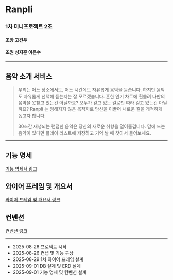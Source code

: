 # Ranpli
### 1차 미니프로젝트 2조
#### 조장 고건우 
#### 조원 성지훈 이은수
---
## 음악 소개 서비스

>우리는 어느 장소에서도, 어느 시간에도 자유롭게 음악을 듣습니다. 
하지만 음악도 자유롭게 선택해 듣는지는 잘 모르겠습니다. 
흔한 인기 차트에 휩쓸려 나만의 음악을 못찾고 있는건 아닐까요? 
모두가 걷고 있는 길로만 따라 걷고 있는건 아닐까요? 
Ranpli 는 정해지지 않은 목적지로 당신을 이끌어 새로운 길을 개척하게 돕고자 합니다.
>
>30초간 재생되는 랜덤한 음악은 당신의 새로운 취향을 열어줄겁니다. 
맘에 드는 음악이 있다면 플레이 리스트에 저장하고 기억 날 때 찾아서 들어보세요.
---
## 기능 명세
[기능 명세서 링크](https://docs.google.com/spreadsheets/d/1ZGTm3LOi42CSjef8oV896DNmCuwdMQ3NLaJ-ZDfbzgI/edit?gid=0#gid=0)
## 와이어 프레임 및 개요서
[와이어 프레임 및 개요서 링크](https://www.figma.com/design/j8uqQNQFdCGYARqnTlyGcS/Ranpli?node-id=0-1&p=f&t=6J3JsBRN7goTiQKk-0)
## 컨벤션
[컨벤션 링크](https://docs.google.com/spreadsheets/d/1U-DWEzuoBN6hFZqXtsJYimy_Nnr-Nn4B1RI19bhSOIA/edit?gid=0#gid=0)

---
* 2025-08-26 프로젝트 시작
* 2025-08-26 컨셉 및 기능 구상  
* 2025-08-29 1차 와이어 프레임 설계
* 2025-09-01 DB 설계 및 ERD 설계
* 2025-09-01 기능 명세 및 컨벤션 설계